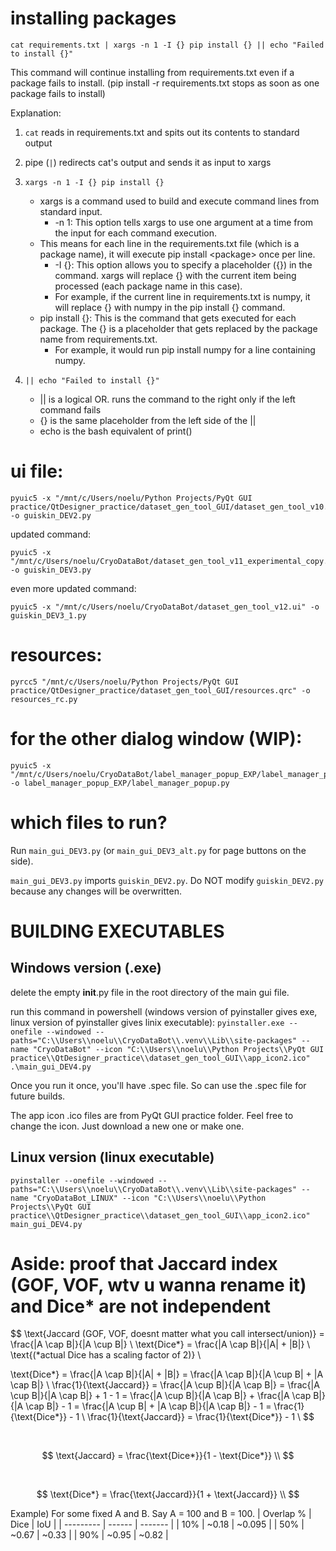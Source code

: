 # installing packages
```
cat requirements.txt | xargs -n 1 -I {} pip install {} || echo "Failed to install {}"
```
This command will continue installing from requirements.txt even if a package fails to install. (pip install -r requirements.txt stops as soon as one package fails to install)

Explanation:
1. ```cat``` reads in requirements.txt and spits out its contents to standard output

2. pipe (```|```) redirects cat's output and sends it as input to xargs

3. ```xargs -n 1 -I {} pip install {}```
    - xargs is a command used to build and execute command lines from standard input.
        - -n 1: This option tells xargs to use one argument at a time from the input for each command execution.
    - This means for each line in the requirements.txt file (which is a package name), it will execute pip install \<package\> once per line.
        - -I {}: This option allows you to specify a placeholder ({}) in the command. xargs will replace {} with the current item being processed (each package name in this case).
        -   For example, if the current line in requirements.txt is numpy, it will replace {} with numpy in the pip install {} command.
    - pip install {}: This is the command that gets executed for each package. The {} is a placeholder that gets replaced by the package name from requirements.txt.
        - For example, it would run pip install numpy for a line containing numpy.

4. ```|| echo "Failed to install {}"```
    - || is a logical OR. runs the command to the right only if the left command fails
    - {} is the same placeholder from the left side of the ||
    - echo is the bash equivalent of print()

# ui file:
```
pyuic5 -x "/mnt/c/Users/noelu/Python Projects/PyQt GUI practice/QtDesigner_practice/dataset_gen_tool_GUI/dataset_gen_tool_v10.ui" -o guiskin_DEV2.py
```
updated command:
```
pyuic5 -x "/mnt/c/Users/noelu/CryoDataBot/dataset_gen_tool_v11_experimental_copy.ui" -o guiskin_DEV3.py
```
even more updated command:
```
pyuic5 -x "/mnt/c/Users/noelu/CryoDataBot/dataset_gen_tool_v12.ui" -o guiskin_DEV3_1.py
```

# resources:
```
pyrcc5 "/mnt/c/Users/noelu/Python Projects/PyQt GUI practice/QtDesigner_practice/dataset_gen_tool_GUI/resources.qrc" -o resources_rc.py
```


# for the other dialog window (WIP):
```
pyuic5 -x "/mnt/c/Users/noelu/CryoDataBot/label_manager_popup_EXP/label_manager_popup.ui" -o label_manager_popup_EXP/label_manager_popup.py
```

# which files to run?
Run ```main_gui_DEV3.py``` (or ```main_gui_DEV3_alt.py``` for page buttons on the side). 

```main_gui_DEV3.py``` imports ```guiskin_DEV2.py```. Do NOT modify ```guiskin_DEV2.py``` because any changes will be overwritten.





# BUILDING EXECUTABLES
## Windows version (.exe)
delete the empty __init__.py file in the root directory of the main gui file.

run this command in powershell (windows version of pyinstaller gives exe, linux version of pyinstaller gives linix executable): ```pyinstaller.exe --onefile --windowed --paths="C:\\Users\\noelu\\CryoDataBot\\.venv\\Lib\\site-packages" --name "CryoDataBot" --icon "C:\\Users\\noelu\\Python Projects\\PyQt GUI practice\\QtDesigner_practice\\dataset_gen_tool_GUI\\app_icon2.ico" .\main_gui_DEV4.py```

Once you run it once, you'll have .spec file. So can use the .spec file for future builds.

The app icon .ico files are from PyQt GUI practice folder. Feel free to change the icon. Just download a new one or make one.

## Linux version (linux executable)
```pyinstaller --onefile --windowed --paths="C:\\Users\\noelu\\CryoDataBot\\.venv\\Lib\\site-packages" --name "CryoDataBot_LINUX" --icon "C:\\Users\\noelu\\Python Projects\\PyQt GUI practice\\QtDesigner_practice\\dataset_gen_tool_GUI\\app_icon2.ico" main_gui_DEV4.py```










# Aside: proof that Jaccard index (GOF, VOF, wtv u wanna rename it) and Dice* are not independent
$$
\text{Jaccard (GOF, VOF, doesnt matter what you call intersect/union)} = \frac{|A \cap B|}{|A \cup B|} \\
\text{Dice*} = \frac{|A \cap B|}{|A| + |B|} \\
\text{(*actual Dice has a scaling factor of 2)} \\

\text{Dice*} = \frac{|A \cap B|}{|A| + |B|} = \frac{|A \cap B|}{|A \cup B| + |A \cap B|} \\
\frac{1}{\text{Jaccard}} = \frac{|A \cup B|}{|A \cap B|} = \frac{|A \cup B|}{|A \cap B|} + 1 - 1 = \frac{|A \cup B|}{|A \cap B|} + \frac{|A \cap B|}{|A \cap B|} - 1 = \frac{|A \cup B| + |A \cap B|}{|A \cap B|} - 1 = \frac{1}{\text{Dice*}} - 1 \\
\frac{1}{\text{Jaccard}} = \frac{1}{\text{Dice*}} - 1 \\
$$

<br>

$$
\text{Jaccard} = \frac{\text{Dice*}}{1 - \text{Dice*}} \\
$$

<br>

$$
\text{Dice*} = \frac{\text{Jaccard}}{1 + \text{Jaccard}} \\
$$





Example) For some fixed A and B. Say A = 100 and B = 100.
| Overlap % | Dice   | IoU     |
| --------- | ------ | ------- |
| 10%       | \~0.18 | \~0.095 |
| 50%       | \~0.67 | \~0.33  |
| 90%       | \~0.95 | \~0.82  |
